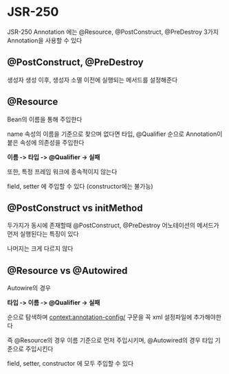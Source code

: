 # JSR-250
JSR-250 Annotation 에는 @Resource, @PostConstruct, @PreDestroy 3가지 Annotation을 사용할 수 있다

## @PostConstruct, @PreDestroy
생성자 생성 이후, 생성자 소멸 이전에 실행되는 메서드를 설정해준다

## @Resource
Bean의 이름을 통해 주입한다

name 속성의 이름을 기준으로 찾으며 없다면 타입, @Qualifier 순으로 Annotation이 붙은 속성에 의존성을 주입한다

**이름 -> 타입 -> @Qualifier -> 실패**

또한, 특정 프레임 워크에 종속적이지 않는다

field, setter 에 주입할 수 있다 (constructor에는 불가능)

## @PostConstruct vs initMethod
두가지가 동시에 존재할때 @PostConstruct, @PreDestroy 어노테이션의 메서드가 먼저 실행된다는 특징이 있다

나머지는 크게 다르지 않다

## @Resource vs @Autowired
Autowire의 경우 

**타입 -> 이름 -> @Qualifier -> 실패**

순으로 탐색하며 <context:annotation-config/> 구문을 꼭 xml 설정파일에 추가해야한다

즉 @Resource의 경우 이름 기준으로 먼저 주입시키며, @Autowired의 경우 타입 기준으로 주입시킨다

field, setter, constructor 에 모두 주입할 수 있다
